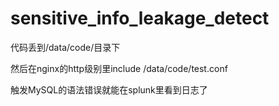 # sensitive_info_leakage_detect


代码丢到/data/code/目录下

然后在nginx的http级别里include /data/code/test.conf

触发MySQL的语法错误就能在splunk里看到日志了
